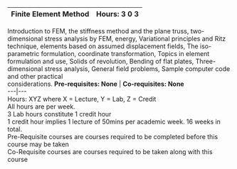**Finite Element Method** | **Hours: 3 0 3**  
---|---  
Introduction to FEM, the stiffness method and the plane truss, two-dimensional stress analysis by FEM, energy, Variational principles and Ritz technique, elements based on assumed displacement fields, The iso-parametric formulation, coordinate transformation, Topics in element formulation and use, Solids of revolution, Bending of flat plates, Three-dimensional stress analysis, General field problems, Sample computer code and other practical  
considerations.
**Pre-requisites: None** | **Co-requisites: None**  
---|---  
Hours: XYZ where X = Lecture, Y = Lab, Z = Credit  
All hours are per week.  
3 Lab hours constitute 1 credit hour  
1 credit hour implies 1 lecture of 50mins per academic week. 16 weeks in total.  
Pre-Requisite courses are courses required to be completed before this course may be taken  
Co-Requisite courses are courses required to be taken along with this course
